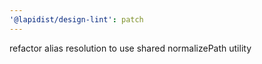 ```yaml
---
'@lapidist/design-lint': patch
---
```


refactor alias resolution to use shared normalizePath utility
